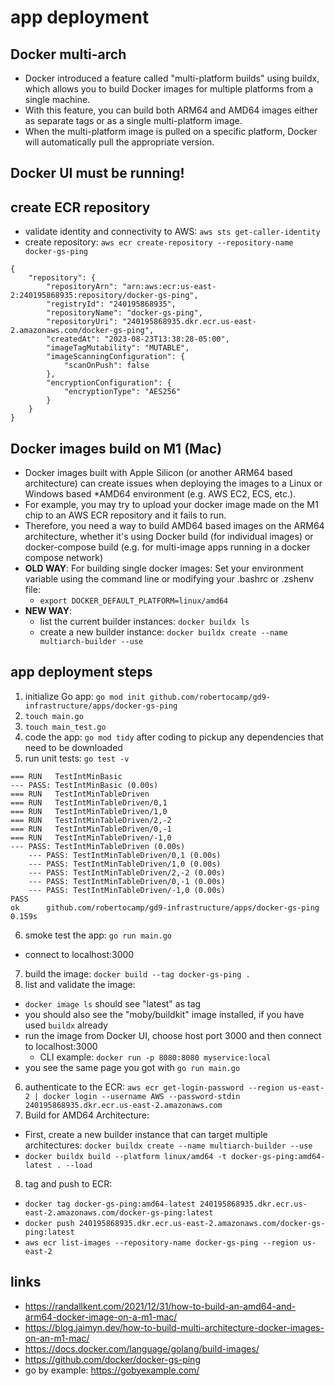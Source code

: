 # app deployment
## Docker multi-arch
- Docker introduced a feature called "multi-platform builds" using buildx, which allows you to build Docker images for multiple platforms from a single machine. 
- With this feature, you can build both ARM64 and AMD64 images either as separate tags or as a single multi-platform image. 
- When the multi-platform image is pulled on a specific platform, Docker will automatically pull the appropriate version.


## Docker UI must be running!
## create ECR repository
- validate identity and connectivity to AWS: `aws sts get-caller-identity`
- create repository: `aws ecr create-repository --repository-name docker-gs-ping`
```
{
    "repository": {
        "repositoryArn": "arn:aws:ecr:us-east-2:240195868935:repository/docker-gs-ping",
        "registryId": "240195868935",
        "repositoryName": "docker-gs-ping",
        "repositoryUri": "240195868935.dkr.ecr.us-east-2.amazonaws.com/docker-gs-ping",
        "createdAt": "2023-08-23T13:38:28-05:00",
        "imageTagMutability": "MUTABLE",
        "imageScanningConfiguration": {
            "scanOnPush": false
        },
        "encryptionConfiguration": {
            "encryptionType": "AES256"
        }
    }
}
```

## Docker images build on M1 (Mac)
- Docker images built with Apple Silicon (or another ARM64 based architecture) can create issues when deploying the images to a Linux or Windows based *AMD64 environment (e.g. AWS EC2, ECS, etc.). 
- For example, you may try to upload your docker image made on the M1 chip to an AWS ECR repository and it fails to run. 
- Therefore, you need a way to build AMD64 based images on the ARM64 architecture, whether it's using Docker build (for individual images) or docker-compose build (e.g. for multi-image apps running in a docker compose network)
- **OLD WAY**: For building single docker images: Set your environment variable using the command line or modifying your .bashrc or .zshenv file:
  + `export DOCKER_DEFAULT_PLATFORM=linux/amd64`
- **NEW WAY**:
  + list the current builder instances: `docker buildx ls`
  + create a new builder instance: `docker buildx create --name multiarch-builder --use`
## app deployment steps
1. initialize Go app: `go mod init github.com/robertocamp/gd9-infrastructure/apps/docker-gs-ping`
2. `touch main.go`
3. `touch main_test.go`
4. code the app: `go mod tidy` after coding to pickup any dependencies that need to be downloaded
5. run unit tests:  `go test -v`
```
=== RUN   TestIntMinBasic
--- PASS: TestIntMinBasic (0.00s)
=== RUN   TestIntMinTableDriven
=== RUN   TestIntMinTableDriven/0,1
=== RUN   TestIntMinTableDriven/1,0
=== RUN   TestIntMinTableDriven/2,-2
=== RUN   TestIntMinTableDriven/0,-1
=== RUN   TestIntMinTableDriven/-1,0
--- PASS: TestIntMinTableDriven (0.00s)
    --- PASS: TestIntMinTableDriven/0,1 (0.00s)
    --- PASS: TestIntMinTableDriven/1,0 (0.00s)
    --- PASS: TestIntMinTableDriven/2,-2 (0.00s)
    --- PASS: TestIntMinTableDriven/0,-1 (0.00s)
    --- PASS: TestIntMinTableDriven/-1,0 (0.00s)
PASS
ok      github.com/robertocamp/gd9-infrastructure/apps/docker-gs-ping   0.159s
```
6. smoke test the app:  `go run main.go`
  + connect to localhost:3000
7. build the image: `docker build --tag docker-gs-ping .`
8. list and validate the image:
  + `docker image ls` should see "latest" as tag
  + you should also see the "moby/buildkit" image installed, if you have used `buildx` already
  + run the image from Docker UI, choose host port 3000 and then connect to localhost:3000
    + CLI example: `docker run -p 8080:8080 myservice:local`
  + you see the same page you got with `go run main.go`
6. authenticate to the ECR: `aws ecr get-login-password --region us-east-2 | docker login --username AWS --password-stdin 240195868935.dkr.ecr.us-east-2.amazonaws.com`
7. Build for AMD64 Architecture:
  + First, create a new builder instance that can target multiple architectures: `docker buildx create --name multiarch-builder --use`
  + `docker buildx build --platform linux/amd64 -t docker-gs-ping:amd64-latest . --load`
8. tag and push to ECR:
  + `docker tag docker-gs-ping:amd64-latest 240195868935.dkr.ecr.us-east-2.amazonaws.com/docker-gs-ping:latest`
  + `docker push 240195868935.dkr.ecr.us-east-2.amazonaws.com/docker-gs-ping:latest`
  + `aws ecr list-images --repository-name docker-gs-ping --region us-east-2`

## links
- https://randallkent.com/2021/12/31/how-to-build-an-amd64-and-arm64-docker-image-on-a-m1-mac/
- https://blog.jaimyn.dev/how-to-build-multi-architecture-docker-images-on-an-m1-mac/
- https://docs.docker.com/language/golang/build-images/
- https://github.com/docker/docker-gs-ping
- go by example: https://gobyexample.com/
